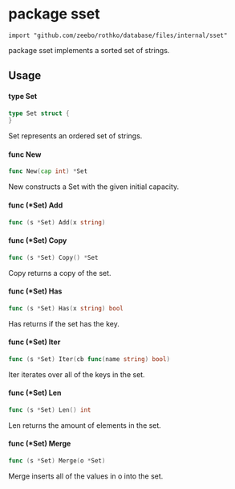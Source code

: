 # package sset

`import "github.com/zeebo/rothko/database/files/internal/sset"`

package sset implements a sorted set of strings.

## Usage

#### type Set

```go
type Set struct {
}
```

Set represents an ordered set of strings.

#### func  New

```go
func New(cap int) *Set
```
New constructs a Set with the given initial capacity.

#### func (*Set) Add

```go
func (s *Set) Add(x string)
```

#### func (*Set) Copy

```go
func (s *Set) Copy() *Set
```
Copy returns a copy of the set.

#### func (*Set) Has

```go
func (s *Set) Has(x string) bool
```
Has returns if the set has the key.

#### func (*Set) Iter

```go
func (s *Set) Iter(cb func(name string) bool)
```
Iter iterates over all of the keys in the set.

#### func (*Set) Len

```go
func (s *Set) Len() int
```
Len returns the amount of elements in the set.

#### func (*Set) Merge

```go
func (s *Set) Merge(o *Set)
```
Merge inserts all of the values in o into the set.
